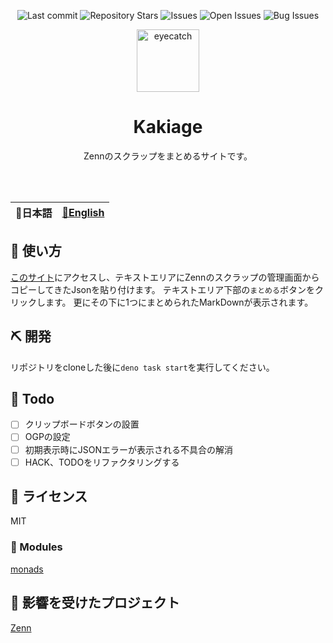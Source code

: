 <div align="center">

![Last commit](https://img.shields.io/github/last-commit/Comamoca/kakiage?style=flat-square)
![Repository Stars](https://img.shields.io/github/stars/Comamoca/kakiage?style=flat-square)
![Issues](https://img.shields.io/github/issues/Comamoca/kakiage?style=flat-square)
![Open Issues](https://img.shields.io/github/issues-raw/Comamoca/kakiage?style=flat-square)
![Bug Issues](https://img.shields.io/github/issues/Comamoca/kakiage/bug?style=flat-square)

<img src="https://emoji2svg.deno.dev/api/🦊" alt="eyecatch" height="100">

# Kakiage

Zennのスクラップをまとめるサイトです。

<br>
<br>

</div>

<table>
  <thead>
    <tr>
      <th style="text-align:center">🍡日本語</th>
      <th style="text-align:center"><a href="README.md">🍔English</a></th>
    </tr>
  </thead>
</table>

<div align="center">

</div>

## 🚀 使い方

[このサイト](https://kakiage.deno.dev)にアクセスし、テキストエリアにZennのスクラップの管理画面からコピーしてきたJsonを貼り付けます。
テキストエリア下部の`まとめる`ボタンをクリックします。
更にその下に1つにまとめられたMarkDownが表示されます。

## ⛏️   開発

リポジトリをcloneした後に`deno task start`を実行してください。

## 📝 Todo

- [ ] クリップボードボタンの設置
- [ ] OGPの設定
- [ ] 初期表示時にJSONエラーが表示される不具合の解消
- [ ] HACK、TODOをリファクタリングする

## 📜 ライセンス

MIT

### 🧩 Modules

[monads](https://github.com/sniptt-official/monads/)

## 👏 影響を受けたプロジェクト

[Zenn](https://zenn.dev)
